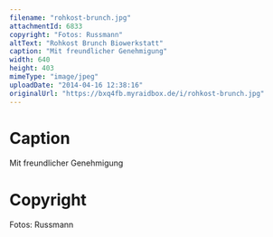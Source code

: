 ```yaml
---
filename: "rohkost-brunch.jpg"
attachmentId: 6833
copyright: "Fotos: Russmann"
altText: "Rohkost Brunch Biowerkstatt"
caption: "Mit freundlicher Genehmigung"
width: 640
height: 403
mimeType: "image/jpeg"
uploadDate: "2014-04-16 12:38:16"
originalUrl: "https://bxq4fb.myraidbox.de/i/rohkost-brunch.jpg"
---
```


# Caption

Mit freundlicher Genehmigung

# Copyright

Fotos: Russmann
